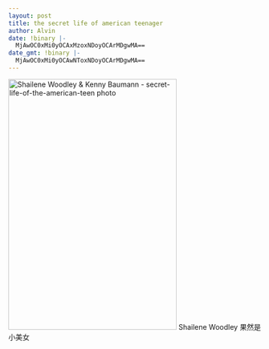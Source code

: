 ```yaml
---
layout: post
title: the secret life of american teenager
author: Alvin
date: !binary |-
  MjAwOC0xMi0yOCAxMzoxNDoyOCArMDgwMA==
date_gmt: !binary |-
  MjAwOC0xMi0yOCAwNToxNDoyOCArMDgwMA==
---
```

<a href="http://images1.fanpop.com/images/photos/1500000/Shailene-Woodley-Kenny-Baumann-the-secret-life-_-american-teenager-1578571-810-1210.jpg"><img src="http://images1.fanpop.com/images/photos/1500000/Shailene-Woodley-Kenny-Baumann-the-secret-life-_-american-teenager-1578571-810-1210.jpg" class="border" alt="Shailene Woodley & Kenny Baumann - secret-life-of-the-american-teen photo" title="Shailene Woodley & Kenny Baumann - secret-life-of-the-american-teen photo" border="0" width="335" height="500" /></a>
Shailene Woodley 果然是小美女
